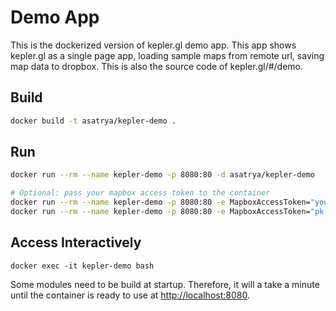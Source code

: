 # Demo App

This is the dockerized version of kepler.gl demo app. This app shows kepler.gl as a single page app, loading sample maps from remote url, saving map data to dropbox. This is also the source code of kepler.gl/#/demo.

## Build

```bash
docker build -t asatrya/kepler-demo .
```

## Run

```bash
docker run --rm --name kepler-demo -p 8080:80 -d asatrya/kepler-demo

# Optional: pass your mapbox access token to the container
docker run --rm --name kepler-demo -p 8080:80 -e MapboxAccessToken="yourMapboxToken" -d asatrya/kepler-demo
docker run --rm --name kepler-demo -p 8080:80 -e MapboxAccessToken="pk.eyJ1IjoiYXNhdHJ5YSIsImEiOiJjanA5bTN3anYwYnd6M3BwZDB2NGQ3NG56In0.eEPeHaxL1DyBN_uV6X5c-g" -d asatrya/kepler-demo
```

## Access Interactively

```
docker exec -it kepler-demo bash
```

Some modules need to be build at startup. Therefore, it will a take a minute until the container is ready to use
at [http://localhost:8080](http://localhost:8080).
